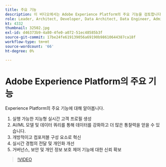 ```yaml
---
title: 주요 기능
description: 이 비디오에서는 Adobe Experience Platform의 주요 기능을 검토합니다.
role: Leader, Architect, Developer, Data Architect, Data Engineer, Admin, User
kt: 4332
thumbnail: 32502.jpg
exl-id: d46373b9-4a80-4fe0-a072-51ec48585b3f
source-git-commit: 17be24fe619139056a69190b98610644387ca18f
workflow-type: tm+mt
source-wordcount: '66'
ht-degree: 0%

---
```


# Adobe Experience Platform의 주요 기능

Experience Platform의 주요 기능에 대해 알아봅니다.

1. 실행 가능한 지능형 실시간 고객 프로필 생성
1. AI/ML 모델 및 데이터 쿼리를 통해 데이터를 강화하고 더 많은 통찰력을 얻을 수 있습니다.
1. 개방적이고 컴포저블 구성 요소로 혁신
1. 실시간 경험의 전달 및 개인화 개선
1. 거버넌스, 보안 및 개인 정보 보호 제어 기능에 대한 신뢰 확보

>[!VIDEO](https://video.tv.adobe.com/v/32502?quality=12&learn=on)

